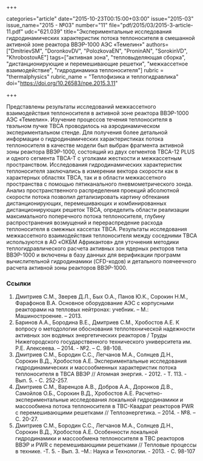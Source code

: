 +++

categories="article"
date="2015-10-23T00:15:00+03:00"
issue="2015-03"
issue_name="2015 - №03"
number="11"
file="pdf/2015/03/2015-3-article-11.pdf"
udc="621.039"
title="Экспериментальные исследования гидродинамических характеристик потока теплоносителя в смешанной активной зоне реактора ВВЭР-1000 АЭС «Темелин»"
authors=["DmitrievSM", "DoronkovDV", "PolozkovaEN", "ProninAN", "SorokinVD", "KhrobostovAE"]
tags=["активная зона", "тепловыделяющая сборка", "дистанционирующие и перемешивающие решетки", "межкассетное взаимодействие", "гидродинамика теплоносителя"]
rubric = "thermalphysics"
rubric_name = "Теплофизика и теплогидравлика"
doi="https://doi.org/10.26583/npe.2015.3.11"

+++

Представлены результаты исследований межкассетного взаимодействия теплоносителя в активной зоне реактора ВВЭР-1000 АЭС «Темелин». Изучение процессов течения теплоносителя в твэльном пучке ТВСА проводилось на аэродинамическом экспериментальном стенде. Для получения более детальной информации о гидродинамических характеристиках потока теплоносителя в качестве модели был выбран фрагмента активной зоны реактора ВВЭР-1000, состоящий из двух сегментов ТВСА-12 PLUS и одного сегмента ТВСА-Т с уголками жесткости и межкассетным пространством. Исследования гидродинамических характеристик теплоносителя заключались в измерении вектора скорости как в характерных областях ТВСА, так и в области межкассетного пространства с помощью пятиканального пневмометрического зонда. Анализ пространственного распределения проекций абсолютной скорости потока позволил детализировать картину обтекания дистанционирующих, перемешивающих и комбинированных дистанционирующих решеток ТВСА, определить области реализации максимального поперечного потока теплоносителя, глубину распространения возмущений и перераспредение расхода теплоносителя в смежных кассетах ТВСА. Результаты исследования межкассетного взаимодействия теплоносителя между соседними ТВСА используются в АО «ОКБМ Африкантов» для уточнения методики теплогидравлического расчета активных зон ядерных ректоров типа ВВЭР-1000 и включены в базу данных для верификации программ вычислительной гидродинамики (CFD-кодов) и детального поячеечного расчета активной зоны реакторов ВВЭР-1000.

### Ссылки

1. Дмитриев С.М., Зверев Д.Л., Бых О.А., Панов Ю.К., Сорокин Н.М., Фарафонов В.А. Основное оборудование АЭС с корпусными реакторами на тепловых нейтронах: учебник. – М.: Машиностроение. – 2013.
2. Баринов А.А., Бородина В.Е., Дмитриев С.М., Хробостов А.Е. К вопросу о методологии обоснования теплотехнической надежности активных зон водяных энергетических реакторов / Труды Нижегородского государственного технического университета им. Р.Е. Алексеева. – 2014. - №2. – С. 98-108.
3. Дмитриев С.М., Бородин С.С., Легчанов М.А., Солнцев Д.Н., Сорокин В.Д., Хробостов А.Е. Экспериментальные исследования гидродинамических и массообменных характеристик потока теплоносителя в ТВСА ВВЭР // Атомная энергия. - 2012. - Т. 113. - Вып. 5. - С. 252-257.
4. Дмитриев С.М., Варенцов А.В., Добров А.А., Доронков Д.В., Самойлов О.Б., Сорокин В.Д., Хробостов А.Е. Расчетно-экспериментальные исследования локальной гидродинамики и массообмена потока теплоносителя в ТВС-Квадрат реакторов PWR с перемешивающими решетками // Теплоэнергетика. – 2014. - №8. – С. 20-27.
5. Дмитриев С.М., Бородин С.С., Легчанов М.А., Солнцев Д.Н., Сорокин В.Д., Хробостов А.Е. Особенности локальной гидродинамики и массообмена теплоносителя в ТВС реакторов ВВЭР и PWR с перемешивающими решетками // Тепловые процессы в технике. -Т. 5. - Вып. 3. –М.: Наука и Технологии. - 2013. - С. 98-107
